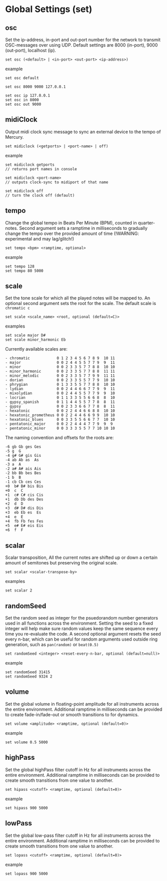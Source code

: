 # Global Settings (set)

## osc

Set the ip-address, in-port and out-port number for the network to transmit OSC-messages over using UDP. Default settings are 8000 (in-port), 9000 (out-port), localhost (ip).

```
set osc (<default> | <in-port> <out-port> <ip-address>)
```

example
```
set osc default

set osc 8000 9000 127.0.0.1

set osc ip 127.0.0.1
set osc in 8000
set osc out 9000
```

## midiClock

Output midi clock sync message to sync an external device to the tempo of Mercury.

```
set midiclock (<getports> | <port-name> | off)
```

example
```
set midiclock getports
// returns port names in console

set midiclock <port-name>
// outputs clock-sync to midiport of that name

set midiclock off
// turn the clock off (default)
```

## tempo

Change the global tempo in Beats Per Minute (BPM), counted in quarter-notes. Second argument sets a ramptime in milliseconds to gradually change the tempo over the provided amount of time (!WARNING: experimental and may lag/glitch!)

```
set tempo <bpm> <ramptime, optional>
```
example 
```
set tempo 128
set tempo 80 5000
```

## scale

Set the tone scale for which all the played notes will be mapped to. An optional second argument sets the root for the scale. The default scale is `chromatic c`

```
set scale <scale_name> <root, optional (default=C)>
```

examples 
```
set scale major D#
set scale minor_harmonic Eb
```

Currently available scales are:
```
- chromatic            0 1 2 3 4 5 6 7 8 9  10 11
- major                0 0 2 4 4 5 5 7 7 9  9  11 
- minor                0 0 2 3 3 5 7 7 8 8  10 10
- minor_harmonic       0 0 2 3 3 5 7 7 8 8  11 11
- minor_melodic        0 0 2 3 3 5 7 7 9 9  11 11
- dorian               0 0 2 3 3 5 5 7 7 9  10 10
- phrygian             0 1 3 3 5 5 7 7 8 8  10 10
- lydian               0 0 2 4 4 6 6 7 7 9  9  11 
- mixolydian           0 0 2 4 4 5 5 7 7 9  9  10 
- locrian              0 1 1 3 3 5 5 6 6 8  8  10 
- gypsy_spanish        0 1 1 4 4 5 5 7 7 8  8  11 
- gypsy                0 0 2 3 3 6 6 7 7 8  8  11 
- hexatonic            0 0 2 2 4 4 6 6 8 8  10 10
- hexatonic_prometheus 0 0 2 2 4 4 6 6 9 9  10 10
- hexatonic_blues      0 0 3 3 5 5 6 6 7 7  10 10
- pentatonic_major     0 0 2 2 4 4 4 7 7 9  9  9
- pentatonic_minor     0 0 3 3 3 5 5 7 7 10 10 10
```

The naming convention and offsets for the roots are:
```
-6 gb Gb ges Ges
-5 g  G
-4 g# G# gis Gis
-4 ab Ab as  As
-3 a  A
-2 a# A# ais Ais
-2 bb Bb bes Bes
-1 b  B 
-1 cb Cb ces Ces
+0  b# B# bis Bis
+0  c  C
+1  c# C# cis Cis
+1  db Db des Des
+2  d  D
+3  d# D# dis Dis
+3  eb Eb es  Es
+4  e  E
+4  fb Fb fes Fes
+5  e# E# eis Eis
+6  f  F
```

## scalar

Scalar transposition, All the current notes are shifted up or down a certain amount of semitones but preserving the original scale.

```
set scalar <scalar-transpose-by>
```
examples
```
set scalar 2
```

## randomSeed

Set the random seed as integer for the psuedorandom number generators used in all functions across the environment. Setting the seed to a fixed integer will help make sure random values keep the same sequence every time you re-evaluate the code. A second optional argument resets the seed every n-bar, which can be useful for random arguments used outside ring generation, such as `pan(random)` or `beat(0.5)`

```
set randomSeed <integer> <reset-every-n-bar, optional (default=null)>
```
example 
```
set randomSeed 31415
set randomSeed 9324 2
```

## volume

Set the global volume in floating-point amplitude for all instruments across the entire environment. Additional ramptime in milliseconds can be provided to create fade-in/fade-out or smooth transitions to for dynamics.

```
set volume <amplitude> <ramptime, optional (default=0)>
```
example
```
set volume 0.5 5000
```

## highPass

Set the global highPass filter cutoff in Hz for all instruments across the entire environment. Additional ramptime in milliseconds can be provided to create smooth transitions from one value to another.

```
set hipass <cutoff> <ramptime, optional (default=0)>
```
example
```
set hipass 900 5000
```

## lowPass

Set the global low-pass filter cutoff in Hz for all instruments across the entire environment. Additional ramptime in milliseconds can be provided to create smooth transitions from one value to another.

```
set lopass <cutoff> <ramptime, optional (default=0)>
```
example
```
set lopass 900 5000
```